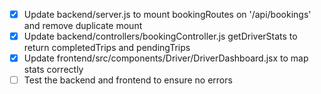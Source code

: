 - [x] Update backend/server.js to mount bookingRoutes on '/api/bookings' and remove duplicate mount
- [x] Update backend/controllers/bookingController.js getDriverStats to return completedTrips and pendingTrips
- [x] Update frontend/src/components/Driver/DriverDashboard.jsx to map stats correctly
- [ ] Test the backend and frontend to ensure no errors

